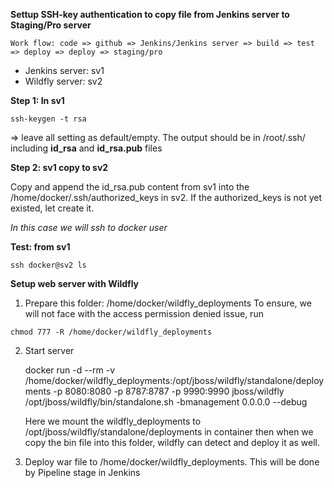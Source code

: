 **Settup SSH-key authentication to copy file from Jenkins server to Staging/Pro server**
```
Work flow: code => github => Jenkins/Jenkins server => build => test => deploy => deploy => staging/pro
```
- Jenkins server: sv1
- Wildfly server: sv2

**Step 1: In sv1**
```
ssh-keygen -t rsa
```
=> leave all setting as default/empty. The output should be in /root/.ssh/ including **id_rsa** and **id_rsa.pub** files

**Step 2: sv1 copy to sv2**

Copy and append the id_rsa.pub content from sv1 into the /home/docker/.ssh/authorized_keys in sv2. If the authorized_keys is not yet existed, let create it.

*In this case we will ssh to docker user*

**Test: from sv1**
```
ssh docker@sv2 ls
```

**Setup web server with Wildfly**

1. Prepare this folder: /home/docker/wildfly_deployments
To ensure, we will not face with the access permission denied issue, run
```
chmod 777 -R /home/docker/wildfly_deployments
```
2. Start server
 
   docker run -d --rm -v /home/docker/wildfly_deployments:/opt/jboss/wildfly/standalone/deployments -p 8080:8080 -p 8787:8787 -p 9990:9990 jboss/wildfly /opt/jboss/wildfly/bin/standalone.sh -bmanagement 0.0.0.0 --debug
  
   Here we mount the wildfly_deployments to /opt/jboss/wildfly/standalone/deployments in container then when we copy the bin file into this folder, wildfly can detect and deploy it as well.
  
3. Deploy war file to /home/docker/wildfly_deployments. This will be done by Pipeline stage in Jenkins
